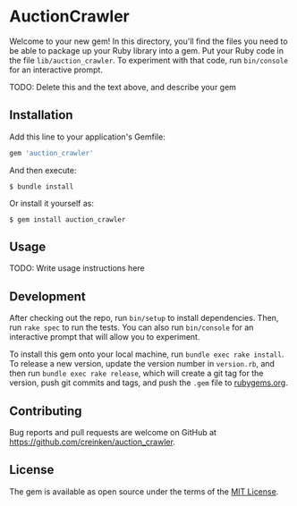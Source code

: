 # AuctionCrawler

Welcome to your new gem! In this directory, you'll find the files you need to be able to package up your Ruby library into a gem. Put your Ruby code in the file `lib/auction_crawler`. To experiment with that code, run `bin/console` for an interactive prompt.

TODO: Delete this and the text above, and describe your gem

## Installation

Add this line to your application's Gemfile:

```ruby
gem 'auction_crawler'
```

And then execute:

    $ bundle install

Or install it yourself as:

    $ gem install auction_crawler

## Usage

TODO: Write usage instructions here

## Development

After checking out the repo, run `bin/setup` to install dependencies. Then, run `rake spec` to run the tests. You can also run `bin/console` for an interactive prompt that will allow you to experiment.

To install this gem onto your local machine, run `bundle exec rake install`. To release a new version, update the version number in `version.rb`, and then run `bundle exec rake release`, which will create a git tag for the version, push git commits and tags, and push the `.gem` file to [rubygems.org](https://rubygems.org).

## Contributing

Bug reports and pull requests are welcome on GitHub at https://github.com/creinken/auction_crawler.


## License

The gem is available as open source under the terms of the [MIT License](https://opensource.org/licenses/MIT).
